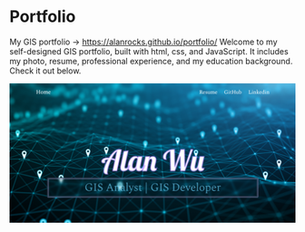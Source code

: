 # Portfolio
My GIS portfolio -> https://alanrocks.github.io/portfolio/
Welcome to my self-designed GIS portfolio, built with html, css, and JavaScript. It includes my photo, resume, professional experience, and my education background. Check it out below.

<img src="portfol_preview.png" alt="Portfolio preview" title="Portfolio preview">
